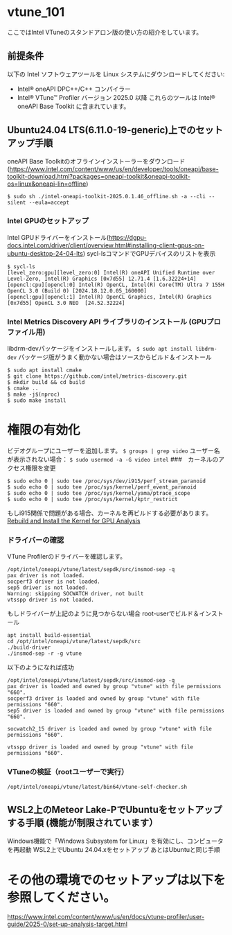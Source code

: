 # vtune_101
ここではIntel VTuneのスタンドアロン版の使い方の紹介をしています。

## 前提条件
以下の Intel ソフトウェアツールを Linux システムにダウンロードしてください:
- Intel® oneAPI DPC++/C++ コンパイラー
- Intel® VTune™ Profiler バージョン 2025.0 以降
これらのツールは Intel® oneAPI Base Toolkit に含まれています。

## Ubuntu24.04 LTS(6.11.0-19-generic)上でのセットアップ手順
oneAPI Base Toolkitのオフラインインストーラーをダウンロード(https://www.intel.com/content/www/us/en/developer/tools/oneapi/base-toolkit-download.html?packages=oneapi-toolkit&oneapi-toolkit-os=linux&oneapi-lin=offline)
```
$ sudo sh ./intel-oneapi-toolkit-2025.0.1.46_offline.sh -a --cli --silent --eula=accept
```
### Intel GPUのセットアップ
Intel GPUドライバーをインストール(https://dgpu-docs.intel.com/driver/client/overview.html#installing-client-gpus-on-ubuntu-desktop-24-04-lts)
sycl-lsコマンドでGPUデバイスのリストを表示
```
$ sycl-ls
[level_zero:gpu][level_zero:0] Intel(R) oneAPI Unified Runtime over Level-Zero, Intel(R) Graphics [0x7d55] 12.71.4 [1.6.32224+14]
[opencl:cpu][opencl:0] Intel(R) OpenCL, Intel(R) Core(TM) Ultra 7 155H OpenCL 3.0 (Build 0) [2024.18.12.0.05_160000]
[opencl:gpu][opencl:1] Intel(R) OpenCL Graphics, Intel(R) Graphics [0x7d55] OpenCL 3.0 NEO  [24.52.32224]
```
### Intel Metrics Discovery API ライブラリのインストール (GPUプロファイル用)
libdrm-devパッケージをインストールします。
``` $ sudo apt install libdrm-dev ```
パッケージ版がうまく動かない場合はソースからビルド＆インストール
```
$ sudo apt install cmake
$ git clone https://github.com/intel/metrics-discovery.git
$ mkdir build && cd build
$ cmake ..
$ make -j$(nproc)
$ sudo make install
```


# 権限の有効化
ビデオグループにユーザーを追加します。
``` $ groups | grep video ```
ユーザー名が表示されない場合：
``` $ sudo usermod -a -G video intel ```
###　カーネルのアクセス権限を変更
```
$ sudo echo 0 | sudo tee /proc/sys/dev/i915/perf_stream_paranoid
$ sudo echo 0 | sudo tee /proc/sys/kernel/perf_event_paranoid 
$ sudo echo 0 | sudo tee /proc/sys/kernel/yama/ptrace_scope
$ sudo echo 0 | sudo tee /proc/sys/kernel/kptr_restrict
```
もしi915関係で問題がある場合、カーネルを再ビルドする必要があります。
[Rebuild and Install the Kernel for GPU Analysis](https://www.intel.com/content/www/us/en/docs/vtune-profiler/user-guide/2025-0/rebuild-and-install-the-kernel-for-gpu-analysis.html)


### ドライバーの確認
VTune Profilerのドライバーを確認します。


```
/opt/intel/oneapi/vtune/latest/sepdk/src/insmod-sep -q
pax driver is not loaded.
socperf3 driver is not loaded.
sep5 driver is not loaded.
Warning: skipping SOCWATCH driver, not built
vtsspp driver is not loaded.
```
もしドライバーが上記のように見つからない場合
root-userでビルド＆インストール
```
apt install build-essential
cd /opt/intel/oneapi/vtune/latest/sepdk/src
./build-driver
./insmod-sep -r -g vtune
```
以下のようになれば成功
```
/opt/intel/oneapi/vtune/latest/sepdk/src/insmod-sep -q
pax driver is loaded and owned by group "vtune" with file permissions "660".
socperf3 driver is loaded and owned by group "vtune" with file permissions "660".
sep5 driver is loaded and owned by group "vtune" with file permissions "660".

socwatch2_15 driver is loaded and owned by group "vtune" with file permissions "660".

vtsspp driver is loaded and owned by group "vtune" with file permissions "660".
```

### VTuneの検証（rootユーザーで実行）
```
/opt/intel/oneapi/vtune/latest/bin64/vtune-self-checker.sh
```


## WSL2上のMeteor Lake-PでUbuntuをセットアップする手順 (機能が制限されています）
Windows機能で「Windows Subsystem for Linux」を有効にし、コンピュータを再起動
WSL2上でUbuntu 24.04.xをセットアップ
あとはUbuntuと同じ手順

# その他の環境でのセットアップは以下を参照してください。
https://www.intel.com/content/www/us/en/docs/vtune-profiler/user-guide/2025-0/set-up-analysis-target.html
